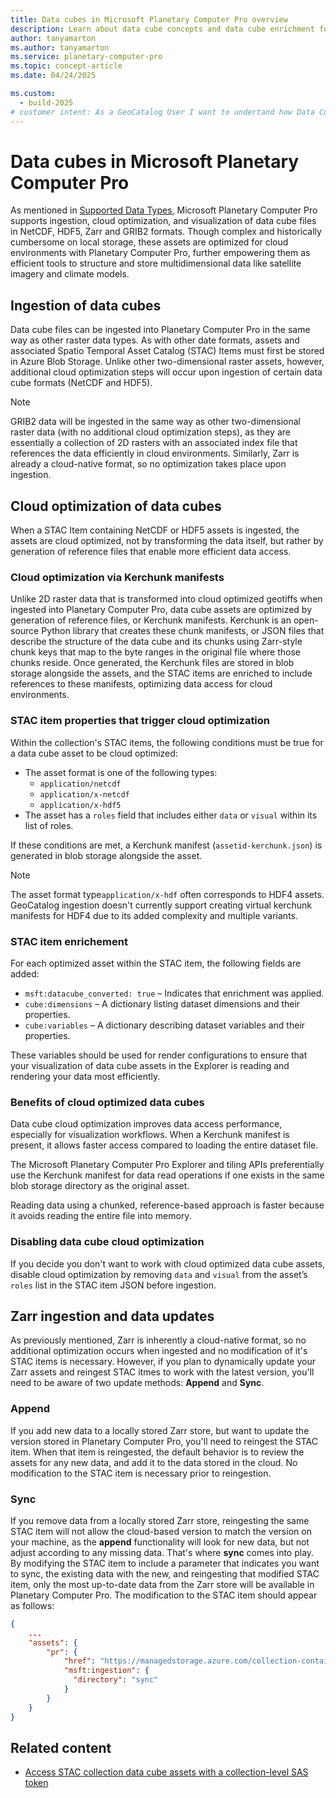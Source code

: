 ```yaml
---
title: Data cubes in Microsoft Planetary Computer Pro overview
description: Learn about data cube concepts and data cube enrichment for STAC assets in Microsoft Planetary Computer Pro. This article explains how to enable and disable data cube enrichment.
author: tanyamarton
ms.author: tanyamarton
ms.service: planetary-computer-pro
ms.topic: concept-article
ms.date: 04/24/2025

ms.custom:
  - build-2025
# customer intent: As a GeoCatalog User I want to undertand how Data Cubes are supported in Microsoft Planetary Computer Pro so that I can ingest, manage, and visualize data cube data formats.
---
```

# Data cubes in Microsoft Planetary Computer Pro

As mentioned in [Supported Data Types](./supported-data-types.md), Microsoft Planetary Computer Pro supports ingestion, cloud optimization, and visualization of data cube files in NetCDF, HDF5, Zarr and GRIB2 formats. Though complex and historically cumbersome on local storage, these assets are optimized for cloud environments with Planetary Computer Pro, further empowering them as efficient tools to structure and store multidimensional data like satellite imagery and climate models.

## Ingestion of data cubes

Data cube files can be ingested into Planetary Computer Pro in the same way as other raster data types. As with other date formats, assets and associated Spatio Temporal Asset Catalog (STAC) Items must first be stored in Azure Blob Storage. Unlike other two-dimensional raster assets, however, additional cloud optimization steps will occur upon ingestion of certain data cube formats (NetCDF and HDF5).

> [!NOTE]
> GRIB2 data will be ingested in the same way as other two-dimensional raster data (with no additional cloud optimization steps), as they are essentially a collection of 2D rasters with an associated index file that references the data efficiently in cloud environments. Similarly, Zarr is already a cloud-native format, so no optimization takes place upon ingestion. 

## Cloud optimization of data cubes

When a STAC Item containing NetCDF or HDF5 assets is ingested, the assets are cloud optimized, not by transforming the data itself, but rather by generation of reference files that enable more efficient data access.

### Cloud optimization via Kerchunk manifests  

Unlike 2D raster data that is transformed into cloud optimized geotiffs when ingested into Planetary Computer Pro, data cube assets are optimized by generation of reference files, or Kerchunk manifests. Kerchunk is an open-source Python library that creates these chunk manifests, or JSON files that describe the structure of the data cube and its chunks using Zarr-style chunk keys that map to the byte ranges in the original file where those chunks reside. Once generated, the Kerchunk files are stored in blob storage alongside the assets, and the STAC items are enriched to include references to these manifests, optimizing data access for cloud environments.

### STAC item properties that trigger cloud optimization

Within the collection's STAC items, the following conditions must be true for a data cube asset to be cloud optimized:

* The asset format is one of the following types:
    - `application/netcdf`
    - `application/x-netcdf`
    - `application/x-hdf5`
* The asset has a `roles` field that includes either `data` or `visual` within its list of roles. 

If these conditions are met, a Kerchunk manifest (`assetid-kerchunk.json`) is generated in blob storage alongside the asset. 

> [!NOTE]
> The asset format type`application/x-hdf` often corresponds to HDF4 assets. GeoCatalog ingestion doesn't currently support creating virtual kerchunk manifests for HDF4 due to its added complexity and multiple variants.

### STAC item enrichement 

For each optimized asset within the STAC item, the following fields are added:  

- `msft:datacube_converted: true` – Indicates that enrichment was applied. 
- `cube:dimensions` – A dictionary listing dataset dimensions and their properties. 
- `cube:variables` – A dictionary describing dataset variables and their properties. 

These variables should be used for render configurations to ensure that your visualization of data cube assets in the Explorer is reading and rendering your data most efficiently. 

### Benefits of cloud optimized data cubes 

Data cube cloud optimization improves data access performance, especially for visualization workflows. When a Kerchunk manifest is present, it allows faster access compared to loading the entire dataset file. 

The Microsoft Planetary Computer Pro Explorer and tiling APIs preferentially use the Kerchunk manifest for data read operations if one exists in the same blob storage directory as the original asset.

Reading data using a chunked, reference-based approach is faster because it avoids reading the entire file into memory.

### Disabling data cube cloud optimization

If you decide you don't want to work with cloud optimized data cube assets, disable cloud optimization by removing `data` and `visual` from the asset’s `roles` list in the STAC item JSON before ingestion.

## Zarr ingestion and data updates

As previously mentioned, Zarr is inherently a cloud-native format, so no additional optimization occurs when ingested and no modification of it's STAC items is necessary. However, if you plan to dynamically update your Zarr assets and reingest STAC itmes to work with the latest version, you'll need to be aware of two update methods: **Append** and **Sync**. 

### Append

If you add new data to a locally stored Zarr store, but want to update the version stored in Planetary Computer Pro, you'll need to reingest the STAC item. When that item is reingested, the default behavior is to review the assets for any new data, and add it to the data stored in the cloud. No modification to the STAC item is necessary prior to reingestion. 

### Sync

If you remove data from a locally stored Zarr store, reingesting the same STAC item will not allow the cloud-based version to match the version on your machine, as the **append** functionality will look for new data, but not adjust according to any missing data. That's where **sync** comes into play. By modifying the STAC item to include a parameter that indicates you want to sync, the existing data with the new, and reingesting that modified STAC item, only the most up-to-date data from the Zarr store will be available in Planetary Computer Pro. The modification to the STAC item should appear as follows:

```json
{
    ...
    "assets": {
        "pr": {
            "href": "https://managedstorage.azure.com/collection-container/somestuff/pr.zarr",
            "msft:ingestion": {
              "directory": "sync"
            }
        }
    }
}
```

## Related content

- [Access STAC collection data cube assets with a collection-level SAS token](./get-collection-sas-token.md)

  
